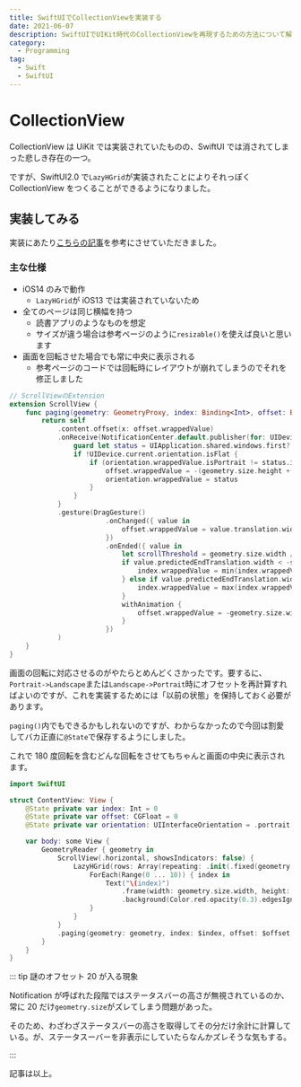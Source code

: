 ```yaml
---
title: SwiftUIでCollectionViewを実装する
date: 2021-06-07
description: SwiftUIでUIKit時代のCollectionViewを再現するための方法について解説
category:
  - Programming
tag:
  - Swift
  - SwiftUI
---
```


# CollectionView

CollectionView は UiKit では実装されていたものの、SwiftUI では消されてしまった悲しき存在の一つ。

ですが、SwiftUI2.0 で`LazyHGrid`が実装されたことによりそれっぽく CollectionView をつくることができるようになりました。

## 実装してみる

実装にあたり[こちらの記事](https://qiita.com/yuki_m/items/b2ee2f93e1eb94aaf079)を参考にさせていただきました。

### 主な仕様

- iOS14 のみで動作
  - `LazyHGrid`が iOS13 では実装されていないため
- 全てのページは同じ横幅を持つ
  - 読書アプリのようなものを想定
  - サイズが違う場合は参考ページのように`resizable()`を使えば良いと思います
- 画面を回転させた場合でも常に中央に表示される
  - 参考ページのコードでは回転時にレイアウトが崩れてしまうのでそれを修正しました

```swift
// ScrollViewのExtension
extension ScrollView {
    func paging(geometry: GeometryProxy, index: Binding<Int>, offset: Binding<CGFloat>, orientation: Binding<UIInterfaceOrientation>) -> some View {
        return self
            .content.offset(x: offset.wrappedValue)
            .onReceive(NotificationCenter.default.publisher(for: UIDevice.orientationDidChangeNotification)) { _ in
                guard let status = UIApplication.shared.windows.first?.windowScene?.interfaceOrientation else { return }
                if !UIDevice.current.orientation.isFlat {
                    if (orientation.wrappedValue.isPortrait != status.isPortrait) || (orientation.wrappedValue.isLandscape != status.isLandscape) {
                        offset.wrappedValue = -(geometry.size.height + (UIApplication.shared.windows.first?.windowScene?.statusBarManager?.statusBarFrame.height ?? 0)) * CGFloat(index.wrappedValue)
                        orientation.wrappedValue = status
                    }
                }
            }
            .gesture(DragGesture()
                        .onChanged({ value in
                            offset.wrappedValue = value.translation.width - geometry.size.width * CGFloat(index.wrappedValue)
                        })
                        .onEnded({ value in
                            let scrollThreshold = geometry.size.width / 2
                            if value.predictedEndTranslation.width < -scrollThreshold {
                                index.wrappedValue = min(index.wrappedValue + 1, 10)
                            } else if value.predictedEndTranslation.width > scrollThreshold {
                                index.wrappedValue = max(index.wrappedValue - 1, 0)
                            }
                            withAnimation {
                                offset.wrappedValue = -geometry.size.width * CGFloat(index.wrappedValue)
                            }
                        })
            )
    }
}
```

画面の回転に対応させるのがやたらとめんどくさかったです。要するに、`Portrait->Landscape`または`Landscape->Portrait`時にオフセットを再計算すればよいのですが、これを実装するためには「以前の状態」を保持しておく必要があります。

`paging()`内でもできるかもしれないのですが、わからなかったので今回は割愛してバカ正直に`@State`で保存するようにしました。

これで 180 度回転を含むどんな回転をさせてもちゃんと画面の中央に表示されます。

```swift
import SwiftUI

struct ContentView: View {
    @State private var index: Int = 0
    @State private var offset: CGFloat = 0
    @State private var orientation: UIInterfaceOrientation = .portrait

    var body: some View {
        GeometryReader { geometry in
            ScrollView(.horizontal, showsIndicators: false) {
                LazyHGrid(rows: Array(repeating: .init(.fixed(geometry.size.height)), count: 1), alignment: .center, spacing: 0, pinnedViews: []) {
                    ForEach(Range(0 ... 10)) { index in
                        Text("\(index)")
                            .frame(width: geometry.size.width, height: geometry.size.height, alignment: .center)
                            .background(Color.red.opacity(0.3).edgesIgnoringSafeArea(.all))
                    }
                }
            }
            .paging(geometry: geometry, index: $index, offset: $offset, orientation: orientation)
        }
    }
}
```

::: tip 謎のオフセット 20 が入る現象

Notification が呼ばれた段階ではステータスバーの高さが無視されているのか、常に 20 だけ`geometry.size`がズレてしまう問題があった。

そのため、わざわざステータスバーの高さを取得してその分だけ余計に計算している。が、ステータスーバーを非表示にしていたらなんかズレそうな気もする。

:::

記事は以上。
